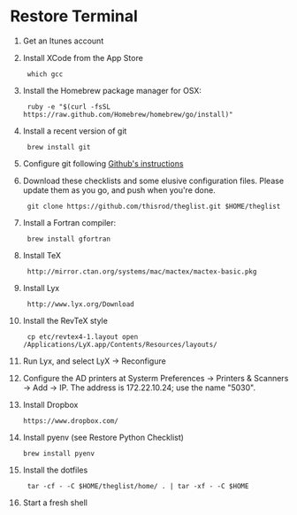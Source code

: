 Restore Terminal
===

1. Get an Itunes account

1. Install XCode from the App Store

        which gcc

1. Install the Homebrew package manager for OSX:

        ruby -e "$(curl -fsSL https://raw.github.com/Homebrew/homebrew/go/install)"

2. Install a recent version of git

        brew install git

2. Configure git following [Github's instructions](https://help.github.com/articles/set-up-git#set-up-git)

3. Download these checklists and some elusive configuration files.  Please update them as you go, and push when you're done.

        git clone https://github.com/thisrod/theglist.git $HOME/theglist

5. Install a Fortran compiler:

        brew install gfortran

6. Install TeX

        http://mirror.ctan.org/systems/mac/mactex/mactex-basic.pkg

7. Install Lyx

        http://www.lyx.org/Download

8. Install the RevTeX style

        cp etc/revtex4-1.layout open /Applications/LyX.app/Contents/Resources/layouts/

8. Run Lyx, and select LyX → Reconfigure

9. Configure the AD printers at Systerm Preferences → Printers & Scanners → Add → IP.  The address is 172.22.10.24; use the name "5030".

10. Install Dropbox

        https://www.dropbox.com/

11. Install pyenv (see Restore Python Checklist)

        brew install pyenv

4. Install the dotfiles

        tar -cf - -C $HOME/theglist/home/ . | tar -xf - -C $HOME

13. Start a fresh shell
